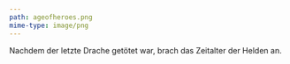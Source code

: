 ```yaml
---
path: ageofheroes.png
mime-type: image/png
---
```

Nachdem der letzte Drache getötet war, brach das Zeitalter der Helden an.
